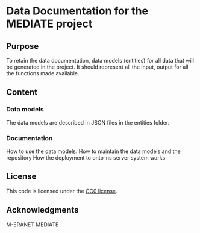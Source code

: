 # Data Documentation for the MEDIATE project

## Purpose

To retain the data documentation, data models (entities) for all data that will be generated in the project.
It should represent all the input, output for all the functions made available.

## Content

### Data models

The data models are described in JSON files in the entities folder.

### Documentation

How to use the data models.
How to maintain the data models and the repository
How the deployment to onto-ns server system works

## License

This code is licensed under the [CC0 license](LICENSE.md).

## Acknowledgments

M-ERANET MEDIATE

